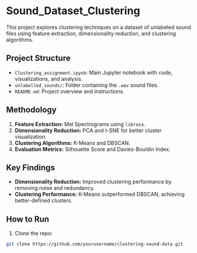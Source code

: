 # Sound_Dataset_Clustering

This project explores clustering techniques on a dataset of unlabeled sound files using feature extraction, dimensionality reduction, and clustering algorithms.

## Project Structure
- `Clustering_assignment.ipynb`: Main Jupyter notebook with code, visualizations, and analysis.
- `unlabelled_sounds/`: Folder containing the `.wav` sound files.
- `README.md`: Project overview and instructions.

## Methodology
1. **Feature Extraction:** Mel Spectrograms using `librosa`.
2. **Dimensionality Reduction:** PCA and t-SNE for better cluster visualization.
3. **Clustering Algorithms:** K-Means and DBSCAN.
4. **Evaluation Metrics:** Silhouette Score and Davies-Bouldin Index.

## Key Findings
- **Dimensionality Reduction:** Improved clustering performance by removing noise and redundancy.
- **Clustering Performance:** K-Means outperformed DBSCAN, achieving better-defined clusters.

## How to Run
1. Clone the repo: 
```bash
git clone https://github.com/yourusername/clustering-sound-data.git
